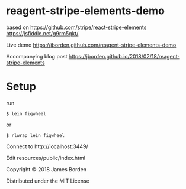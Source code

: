 # reagent-stripe-elements-demo

based on
https://github.com/stripe/react-stripe-elements
https://jsfiddle.net/g9rm5qkt/

Live demo 
https://jborden.github.com/reagent-stripe-elements-demo

Accompanying blog post
https://jborden.github.io/2018/02/18/reagent-stripe-elements

# Setup

run 
```
$ lein figwheel
```

or 
```
$ rlwrap lein figwheel
```

Connect to http://localhost:3449/ 

Edit resources/public/index.html


Copyright © 2018 James Borden

Distributed under the MIT License
